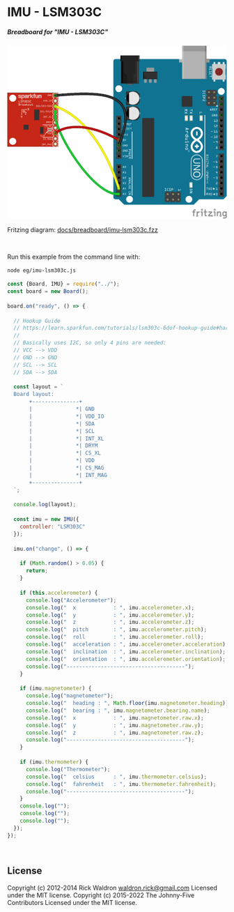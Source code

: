 <!--remove-start-->

# IMU - LSM303C

<!--remove-end-->






##### Breadboard for "IMU - LSM303C"



![docs/breadboard/imu-lsm303c.png](breadboard/imu-lsm303c.png)<br>

Fritzing diagram: [docs/breadboard/imu-lsm303c.fzz](breadboard/imu-lsm303c.fzz)

&nbsp;




Run this example from the command line with:
```bash
node eg/imu-lsm303c.js
```


```javascript
const {Board, IMU} = require("../");
const board = new Board();

board.on("ready", () => {

  // Hookup Guide
  // https://learn.sparkfun.com/tutorials/lsm303c-6dof-hookup-guide#hardware-assembly
  //
  // Basically uses I2C, so only 4 pins are needed:
  // VCC --> VDD
  // GND --> GND
  // SCL --> SCL
  // SDA --> SDA

  const layout = `
  Board layout:
       +---------------+
       |              *| GND
       |              *| VDD_IO
       |              *| SDA
       |              *| SCL
       |              *| INT_XL
       |              *| DRYM
       |              *| CS_XL
       |              *| VDD
       |              *| CS_MAG
       |              *| INT_MAG
       +---------------+
  `;

  console.log(layout);

  const imu = new IMU({
    controller: "LSM303C"
  });

  imu.on("change", () => {

    if (Math.random() > 0.05) {
      return;
    }

    if (this.accelerometer) {
      console.log("Accelerometer");
      console.log("  x            : ", imu.accelerometer.x);
      console.log("  y            : ", imu.accelerometer.y);
      console.log("  z            : ", imu.accelerometer.z);
      console.log("  pitch        : ", imu.accelerometer.pitch);
      console.log("  roll         : ", imu.accelerometer.roll);
      console.log("  acceleration : ", imu.accelerometer.acceleration);
      console.log("  inclination  : ", imu.accelerometer.inclination);
      console.log("  orientation  : ", imu.accelerometer.orientation);
      console.log("--------------------------------------");
    }

    if (imu.magnetometer) {
      console.log("magnetometer");
      console.log("  heading : ", Math.floor(imu.magnetometer.heading));
      console.log("  bearing : ", imu.magnetometer.bearing.name);
      console.log("  x            : ", imu.magnetometer.raw.x);
      console.log("  y            : ", imu.magnetometer.raw.y);
      console.log("  z            : ", imu.magnetometer.raw.z);
      console.log("--------------------------------------");
    }

    if (imu.thermometer) {
      console.log("Thermometer");
      console.log("  celsius      : ", imu.thermometer.celsius);
      console.log("  fahrenheit   : ", imu.thermometer.fahrenheit);
      console.log("--------------------------------------");
    }
    console.log("");
    console.log("");
    console.log("");
  });
});

```








&nbsp;

<!--remove-start-->

## License
Copyright (c) 2012-2014 Rick Waldron <waldron.rick@gmail.com>
Licensed under the MIT license.
Copyright (c) 2015-2022 The Johnny-Five Contributors
Licensed under the MIT license.

<!--remove-end-->
